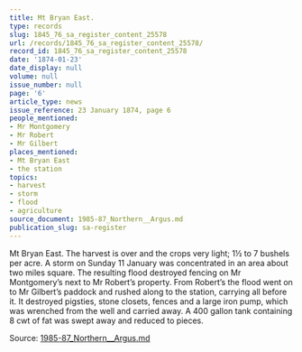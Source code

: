 ```yaml
---
title: Mt Bryan East.
type: records
slug: 1845_76_sa_register_content_25578
url: /records/1845_76_sa_register_content_25578/
record_id: 1845_76_sa_register_content_25578
date: '1874-01-23'
date_display: null
volume: null
issue_number: null
page: '6'
article_type: news
issue_reference: 23 January 1874, page 6
people_mentioned:
- Mr Montgomery
- Mr Robert
- Mr Gilbert
places_mentioned:
- Mt Bryan East
- the station
topics:
- harvest
- storm
- flood
- agriculture
source_document: 1985-87_Northern__Argus.md
publication_slug: sa-register
---
```


Mt Bryan East.  The harvest is over and the crops very light; 1½ to 7 bushels per acre.  A storm on Sunday 11 January was concentrated in an area about two miles square.  The resulting flood destroyed fencing on Mr Montgomery’s next to Mr Robert’s property.  From Robert’s the flood went on to Mr Gilbert’s paddock and rushed along to the station, carrying all before it.  It destroyed pigsties, stone closets, fences and a large iron pump, which was wrenched from the well and carried away.  A 400 gallon tank containing 8 cwt of fat was swept away and reduced to pieces.

Source: [1985-87_Northern__Argus.md](/downloads/markdown/1985-87_Northern__Argus.md)
